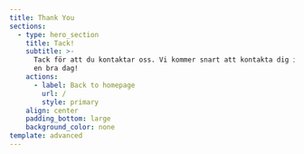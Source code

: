 ```yaml
---
title: Thank You
sections:
  - type: hero_section
    title: Tack!
    subtitle: >-
      Tack för att du kontaktar oss. Vi kommer snart att kontakta dig igen. Ha
      en bra dag!
    actions:
      - label: Back to homepage
        url: /
        style: primary
    align: center
    padding_bottom: large
    background_color: none
template: advanced
---
```

